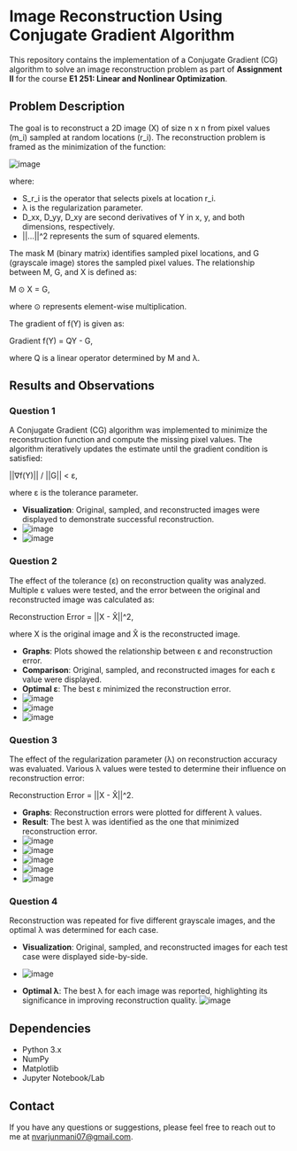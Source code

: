 # Image Reconstruction Using Conjugate Gradient Algorithm

This repository contains the implementation of a Conjugate Gradient (CG) algorithm to solve an image reconstruction problem as part of **Assignment II** for the course **E1 251: Linear and Nonlinear Optimization**.

## Problem Description

The goal is to reconstruct a 2D image (X) of size n x n from pixel values (m_i) sampled at random locations (r_i). The reconstruction problem is framed as the minimization of the function:

![image](https://github.com/user-attachments/assets/49bde183-d7bd-42b6-a068-775473b35326)


where:
- S_r_i is the operator that selects pixels at location r_i.
- λ is the regularization parameter.
- D_xx, D_yy, D_xy are second derivatives of Y in x, y, and both dimensions, respectively.
- ||...||^2 represents the sum of squared elements.

The mask M (binary matrix) identifies sampled pixel locations, and G (grayscale image) stores the sampled pixel values. The relationship between M, G, and X is defined as:

M ⊙ X = G,

where ⊙ represents element-wise multiplication.

The gradient of f(Y) is given as:

Gradient f(Y) = QY - G,

where Q is a linear operator determined by M and λ.

## Results and Observations

### Question 1
A Conjugate Gradient (CG) algorithm was implemented to minimize the reconstruction function and compute the missing pixel values. The algorithm iteratively updates the estimate until the gradient condition is satisfied:

||∇f(Y)|| / ||G|| < ε,

where ε is the tolerance parameter.

- **Visualization**: Original, sampled, and reconstructed images were displayed to demonstrate successful reconstruction.
- ![image](https://github.com/user-attachments/assets/9fe7a7e0-5f4f-4fc5-93c2-ab596f48e68e)
- ![image](https://github.com/user-attachments/assets/fd709576-3d4e-4dff-ae60-a9598739618f)



### Question 2
The effect of the tolerance (ε) on reconstruction quality was analyzed. Multiple ε values were tested, and the error between the original and reconstructed image was calculated as:

Reconstruction Error = ||X - X̂||^2,

where X is the original image and X̂ is the reconstructed image.

- **Graphs**: Plots showed the relationship between ε and reconstruction error.
- **Comparison**: Original, sampled, and reconstructed images for each ε value were displayed.
- **Optimal ε**: The best ε minimized the reconstruction error.
- ![image](https://github.com/user-attachments/assets/a7fdc428-4cce-4383-b8b0-63a9736b20ab)
- ![image](https://github.com/user-attachments/assets/0b6d3db5-95e2-4b3a-a97d-6008d9bcd4ab)
- ![image](https://github.com/user-attachments/assets/c188fa62-c9da-4105-84bb-c7656682a481)


### Question 3
The effect of the regularization parameter (λ) on reconstruction accuracy was evaluated. Various λ values were tested to determine their influence on reconstruction error:

Reconstruction Error = ||X - X̂||^2.

- **Graphs**: Reconstruction errors were plotted for different λ values.
- **Result**: The best λ was identified as the one that minimized reconstruction error.
- ![image](https://github.com/user-attachments/assets/d24a4bb8-72c3-43ff-b374-1130200d0f59)
- ![image](https://github.com/user-attachments/assets/220a2278-9f05-427c-ba76-773cb738eba9)
- ![image](https://github.com/user-attachments/assets/f0b6da2a-551a-42e7-97c2-00022a10469d)
- ![image](https://github.com/user-attachments/assets/d5786762-50d9-4a8f-92ec-6d9bc4f3a4ef)
- ![image](https://github.com/user-attachments/assets/790b300a-0034-4ca8-bbeb-96ee95269094)


### Question 4
Reconstruction was repeated for five different grayscale images, and the optimal λ was determined for each case.

- **Visualization**: Original, sampled, and reconstructed images for each test case were displayed side-by-side.
- ![image](https://github.com/user-attachments/assets/c3ebaa77-740a-49ce-bc3a-151141987ee6)

- **Optimal λ**: The best λ for each image was reported, highlighting its significance in improving reconstruction quality.
![image](https://github.com/user-attachments/assets/e4fecc50-9662-48ee-84cd-56b46d6a95c5)


## Dependencies

- Python 3.x
- NumPy
- Matplotlib
- Jupyter Notebook/Lab

## Contact
If you have any questions or suggestions, please feel free to reach out to me at nvarjunmani07@gmail.com.


